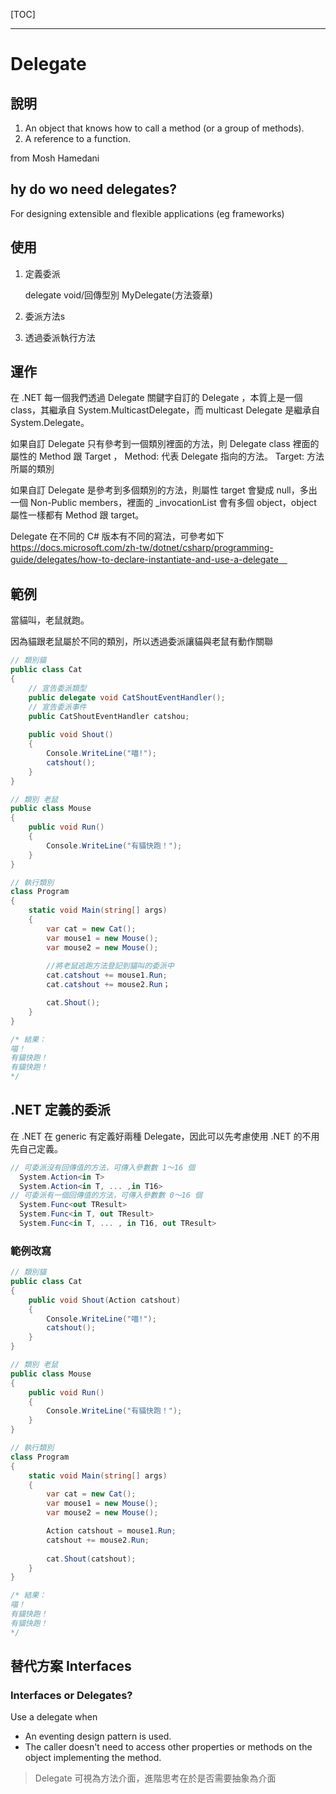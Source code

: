 [TOC]

---

# Delegate

## 說明

1. An object that knows how to call a method (or a group of methods).
2. A reference to a function.

from Mosh Hamedani

## hy do wo need delegates?

For designing extensible and flexible applications (eg frameworks)

## 使用
1. 定義委派

    delegate void/回傳型別 MyDelegate(方法簽章) 

2. 委派方法s

3. 透過委派執行方法

## 運作

在 .NET 每一個我們透過 Delegate 關鍵字自訂的 Delegate ，本質上是一個 class，其繼承自 System.MulticastDelegate，而 multicast Delegate 是繼承自 System.Delegate。

如果自訂 Delegate 只有參考到一個類別裡面的方法，則 Delegate class 裡面的屬性的 Method 跟 Target ，
Method: 代表 Delegate 指向的方法。
Target: 方法所屬的類別

如果自訂 Delegate 是參考到多個類別的方法，則屬性 target 會變成 null，多出一個 Non-Public members，裡面的 _invocationList 會有多個 object，object 屬性一樣都有 Method 跟 target。


Delegate 在不同的 C# 版本有不同的寫法，可參考如下
https://docs.microsoft.com/zh-tw/dotnet/csharp/programming-guide/delegates/how-to-declare-instantiate-and-use-a-delegate　


## 範例

當貓叫，老鼠就跑。

因為貓跟老鼠屬於不同的類別，所以透過委派讓貓與老鼠有動作關聯

```c#
// 類別貓
public class Cat
{
    // 宣告委派類型
    public delegate void CatShoutEventHandler();
    // 宣告委派事件
    public CatShoutEventHandler catshou;
        
    public void Shout()
    {
        Console.WriteLine("喵!");
        catshout();
    }
}

// 類別 老鼠
public class Mouse
{
    public void Run()
    {
        Console.WriteLine("有貓快跑！");
    }
}

// 執行類別
class Program
{
    static void Main(string[] args)
    {
        var cat = new Cat();
        var mouse1 = new Mouse();
        var mouse2 = new Mouse();
        
		//將老鼠逃跑方法登記到貓叫的委派中
        cat.catshout += mouse1.Run;
        cat.catshout += mouse2.Run；

        cat.Shout();
    }
}

/* 結果：
喵！
有貓快跑！
有貓快跑！
*/
```



## .NET 定義的委派

在 .NET 在 generic 有定義好兩種 Delegate，因此可以先考慮使用 .NET 的不用先自己定義。

```c#
// 可委派沒有回傳值的方法，可傳入參數數 1～16 個
  System.Action<in T>
  System.Action<in T, ... ,in T16>
// 可委派有一個回傳值的方法，可傳入參數數 0～16 個
  System.Func<out TResult>
  System.Func<in T, out TResult>
  System.Func<in T, ... , in T16, out TResult>
```

### 範例改寫

```c#
// 類別貓
public class Cat
{
    public void Shout(Action catshout)
    {
        Console.WriteLine("喵!");
        catshout();
    }
}

// 類別 老鼠
public class Mouse
{
    public void Run()
    {
        Console.WriteLine("有貓快跑！");
    }
}

// 執行類別
class Program
{
    static void Main(string[] args)
    {
        var cat = new Cat();
        var mouse1 = new Mouse();
        var mouse2 = new Mouse();

        Action catshout = mouse1.Run;
        catshout += mouse2.Run;
        
        cat.Shout(catshout);
    }
}

/* 結果：
喵！
有貓快跑！
有貓快跑！
*/
```





## 替代方案 Interfaces

### Interfaces or Delegates?

Use a delegate when

- An eventing design pattern is used.
- The caller doesn't need to access other properties or methods on the object implementing the method.


> Delegate 可視為方法介面，進階思考在於是否需要抽象為介面

